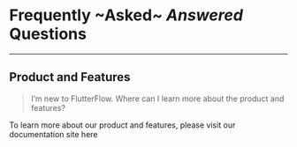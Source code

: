 # Frequently ~Asked~ _Answered_ Questions
----

## Product and Features

> I’m new to FlutterFlow. Where can I learn more about the product and features?

 To learn more about our product and features, please visit our documentation site here
